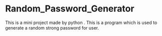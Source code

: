 # Random_Password_Generator
This is a mini project made by python . This is a program which is used to generate a random strong password for user.
